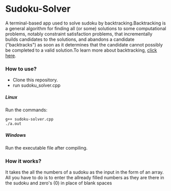 # Sudoku-Solver
A terminal-based app used to solve sudoku by backtracking.Backtracking is a general algorithm for finding all (or some) solutions to some computational problems, notably constraint satisfaction problems, that incrementally builds candidates to the solutions, and abandons a candidate ("backtracks") as soon as it determines that the candidate cannot possibly be completed to a valid solution.To learn more about backtracking, [click here](https://www.geeksforgeeks.org/backtracking-introduction/).

### How to use?
* Clone this repository.
* run sudoku_solver.cpp

##### Linux
Run the commands:
```
g++ sudoku-solver.cpp
./a.out
```

##### Windows
Run the executable file after compiling.

### How it works?
  
It takes the all the numbers of a sudoku as the input in the form of an array. All you have to do is to enter the allready filled numbers as they are there in the sudoku and zero's (0) in place of blank spaces
